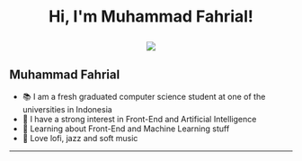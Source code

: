<h1 align="center">
Hi, I'm Muhammad Fahrial!

<br/>

<!-- Typing SVG by DenverCoder1 - https://github.com/DenverCoder1/readme-typing-svg -->
<p align="center">
  <a href="https://github.com/DenverCoder1/readme-typing-svg"><img src="https://readme-typing-svg.herokuapp.com?lines=Frontend+Web+Developer;Backend+Web+Developer;Fullstack+Web+Developer;Always%20learning%20new%20things&center=true&width=380&height=45"></a>
</p>

Muhammad Fahrial
-------------------
- 📚 I am a fresh graduated computer science student at one of the universities in Indonesia
- 📝 I have a strong interest in Front-End and Artificial Intelligence
- 🌱 Learning about Front-End and Machine Learning stuff
- 🎵 Love lofi, jazz and soft music

<hr>

<!--- snake -->

<!---
MuhammadFahrial/MuhammadFahrial is a ✨ special ✨ repository because its `README.md` (this file) appears on your GitHub profile.
You can click the Preview link to take a look at your changes.
--->

